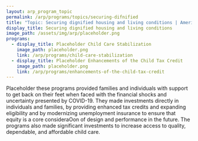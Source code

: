 ```yaml
---
layout: arp_program_topic
permalink: /arp/programs/topics/securing-difnified
title: "Topic: Securing dignified housing and living conditions | American Rescue Plan National Evaluation | Office of Evaluation Sciences"
display_title: Securing dignified housing and living conditions
image_path: /assets/img/arp/placeholder.png
programs:
  - display_title: Placeholder Child Care Stabilization
    image_path: placeholder.png
    link: /arp/programs/child-care-stabilization
  - display_title: Placeholder Enhancements of the Child Tax Credit
    image_path: placeholder.png
    link: /arp/programs/enhancements-of-the-child-tax-credit
---
```


Placeholder these programs provided families and individuals with support to get back on their
feet when faced with the financial shocks and uncertainty presented by COVID-19.
They made investments directly in individuals and families, by providing enhanced tax
credits and expanding eligibility and by modernizing unemployment insurance to
ensure that equity is a core consideraOon of design and performance in the future.
The programs also made significant investments to increase access to quality,
dependable, and affordable child care.
